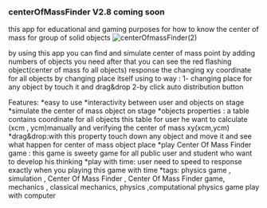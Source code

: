 ### centerOfMassFinder V2.8  coming soon
this app for educational and gaming purposes for how to know the center of mass for group of solid objects 
![centerOfmassFinder(2)](https://user-images.githubusercontent.com/78841476/169145741-ec613bad-1dd7-4604-b0e5-d6bf94c0306a.png)

by using this app you can find and simulate center of mass point by adding numbers of objects you need after that you can see the red flashing object(center of mass fo all objects) response the changing xy coordinate for all objects by changing place itself using to way : 1- changing place for any object by touch it and drag&drop
2-by click auto distribution button

Features:
*easy to use
*interactivity between user and objects on stage
*simulate the center of mass object on stage
*objects properties : a table contains coordinate for all objects this table for user he want to calculate (xcm , ycm)manually and verifying the center of mass xy(xcm,ycm)
*drag&drop:with this property touch down any object and move it and see what happen for center of mass object place
*play Center Of Mass Finder game : this game is sweety game for all public user and student who want to develop his thinking
*play with time: user need to speed to response exactly when you playing this game with time
*tags: physics game , simulation , Center Of Mass Finder , Center Of Mass Finder game, mechanics , classical mechanics, physics ,computational physics game
play with computer


